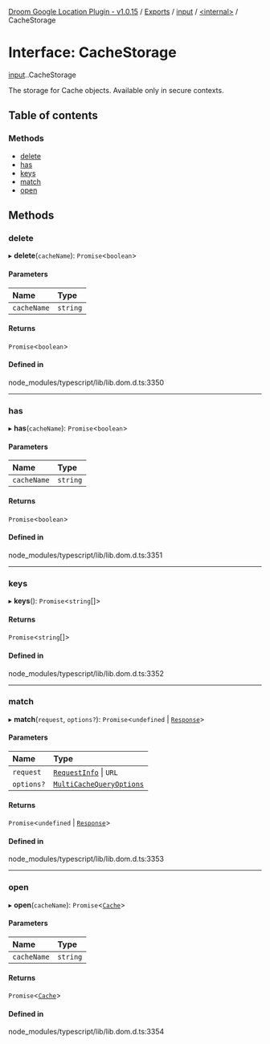 [Droom Google Location Plugin - v1.0.15](../README.md) / [Exports](../modules.md) / [input](../modules/input.md) / [<internal\>](../modules/input._internal_.md) / CacheStorage

# Interface: CacheStorage

[input](../modules/input.md).[<internal>](../modules/input._internal_.md).CacheStorage

The storage for Cache objects.
Available only in secure contexts.

## Table of contents

### Methods

- [delete](input._internal_.CacheStorage.md#delete)
- [has](input._internal_.CacheStorage.md#has)
- [keys](input._internal_.CacheStorage.md#keys)
- [match](input._internal_.CacheStorage.md#match)
- [open](input._internal_.CacheStorage.md#open)

## Methods

### delete

▸ **delete**(`cacheName`): `Promise`<`boolean`\>

#### Parameters

| Name | Type |
| :------ | :------ |
| `cacheName` | `string` |

#### Returns

`Promise`<`boolean`\>

#### Defined in

node_modules/typescript/lib/lib.dom.d.ts:3350

___

### has

▸ **has**(`cacheName`): `Promise`<`boolean`\>

#### Parameters

| Name | Type |
| :------ | :------ |
| `cacheName` | `string` |

#### Returns

`Promise`<`boolean`\>

#### Defined in

node_modules/typescript/lib/lib.dom.d.ts:3351

___

### keys

▸ **keys**(): `Promise`<`string`[]\>

#### Returns

`Promise`<`string`[]\>

#### Defined in

node_modules/typescript/lib/lib.dom.d.ts:3352

___

### match

▸ **match**(`request`, `options?`): `Promise`<`undefined` \| [`Response`](../modules/input._internal_.md#response)\>

#### Parameters

| Name | Type |
| :------ | :------ |
| `request` | [`RequestInfo`](../modules/input._internal_.md#requestinfo) \| `URL` |
| `options?` | [`MultiCacheQueryOptions`](input._internal_.MultiCacheQueryOptions.md) |

#### Returns

`Promise`<`undefined` \| [`Response`](../modules/input._internal_.md#response)\>

#### Defined in

node_modules/typescript/lib/lib.dom.d.ts:3353

___

### open

▸ **open**(`cacheName`): `Promise`<[`Cache`](../modules/input._internal_.md#cache)\>

#### Parameters

| Name | Type |
| :------ | :------ |
| `cacheName` | `string` |

#### Returns

`Promise`<[`Cache`](../modules/input._internal_.md#cache)\>

#### Defined in

node_modules/typescript/lib/lib.dom.d.ts:3354
